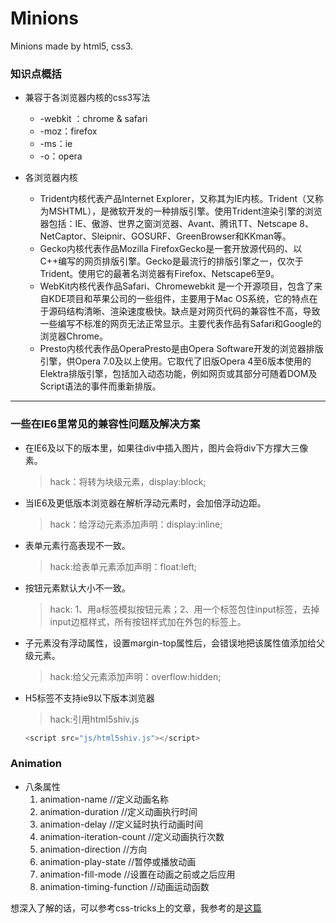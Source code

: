 # Minions
Minions made by html5, css3.

### 知识点概括
-	兼容于各浏览器内核的css3写法
	-	-webkit ：chrome & safari
	-	-moz：firefox
	-	-ms：ie
	-	-o：opera

-	各浏览器内核
	-	Trident内核代表产品Internet Explorer，又称其为IE内核。Trident（又称为MSHTML），是微软开发的一种排版引擎。使用Trident渲染引擎的浏览器包括：IE、傲游、世界之窗浏览器、Avant、腾讯TT、Netscape 8、NetCaptor、Sleipnir、GOSURF、GreenBrowser和KKman等。
	-	Gecko内核代表作品Mozilla FirefoxGecko是一套开放源代码的、以C++编写的网页排版引擎。Gecko是最流行的排版引擎之一，仅次于Trident。使用它的最著名浏览器有Firefox、Netscape6至9。
	-	WebKit内核代表作品Safari、Chromewebkit 是一个开源项目，包含了来自KDE项目和苹果公司的一些组件，主要用于Mac OS系统，它的特点在于源码结构清晰、渲染速度极快。缺点是对网页代码的兼容性不高，导致一些编写不标准的网页无法正常显示。主要代表作品有Safari和Google的浏览器Chrome。
	-	Presto内核代表作品OperaPresto是由Opera Software开发的浏览器排版引擎，供Opera 7.0及以上使用。它取代了旧版Opera 4至6版本使用的Elektra排版引擎，包括加入动态功能，例如网页或其部分可随着DOM及Script语法的事件而重新排版。

****
###	一些在IE6里常见的兼容性问题及解决方案
-	在IE6及以下的版本里，如果往div中插入图片，图片会将div下方撑大三像素。
	>hack：将<img>转为块级元素，display:block;
-	当IE6及更低版本浏览器在解析浮动元素时，会加倍浮动边距。
	>hack：给浮动元素添加声明：display:inline;
-	表单元素行高表现不一致。
	>hack:给表单元素添加声明：float:left;
-	按钮元素默认大小不一致。
	>hack: 1、用a标签模拟按钮元素；2、用一个标签包住input标签，去掉input边框样式，所有按钮样式加在外包的标签上。
-	子元素没有浮动属性，设置margin-top属性后，会错误地把该属性值添加给父级元素。
	>hack:给父元素添加声明：overflow:hidden;
-	H5标签不支持ie9以下版本浏览器
	>hack:引用html5shiv.js
	```javascript
	<script src="js/html5shiv.js"></script>
	```
	
###	Animation
-	八条属性
	1.	animation-name      //定义动画名称
	2.	animation-duration  //定义动画执行时间
	3.	animation-delay		//定义延时执行动画时间
	4.	animation-iteration-count //定义动画执行次数
	5.	animation-direction //方向
	6.	animation-play-state	//暂停或播放动画 
	7.	animation-fill-mode		//设置在动画之前或之后应用
	8.	animation-timing-function //动画运动函数
	
想深入了解的话，可以参考css-tricks上的文章，我参考的是[这篇](https://css-tricks.com/almanac/properties/a/animation/)	
	       



